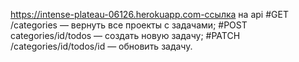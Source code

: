 
https://intense-plateau-06126.herokuapp.com-ссылка на api
#GET /categories — вернуть все проекты с задачами;
#POST categories/id/todos — создать новую задачу;
#PATCH /categories/id/todos/id — обновить задачу.
